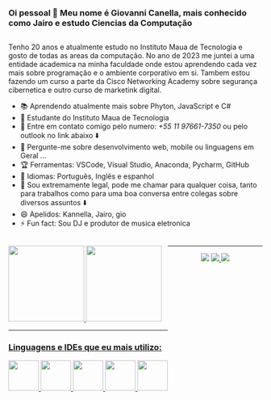 ### Oi pessoal 💙 Meu nome é Giovanni Canella, mais conhecido como Jairo e estudo Ciencias da Computação 

##

Tenho 20 anos e atualmente estudo no Instituto Maua de Tecnologia e gosto de todas as areas da computação. No ano de 2023 me juntei a uma entidade academica na minha faculdade onde estou aprendendo cada vez mais sobre programação e o ambiente corporativo em si. Tambem estou fazendo um curso a parte da Cisco Networking Academy sobre segurança cibernetica e outro curso de marketink digital. 

- 📚 Aprendendo atualmente mais sobre Phyton, JavaScript e C#
- 🌱 Estudante do Instituto Maua de Tecnologia
- 📲 Entre em contato comigo pelo numero: *+55 11 97661-7350* ou pelo outlook no link abaixo ⬇️
- 💬 Pergunte-me sobre desenvolvimento web, mobile ou linguagens em Geral ...
- 🏆 Ferramentas: VSCode, Visual Studio, Anaconda, Pycharm, GitHub
- 🦊 Idiomas: Português, Inglês e espanhol
- 🫡 Sou extremamente legal, pode me chamar para qualquer coisa, tanto para trabalhos como para uma boa conversa entre colegas sobre diversos assuntos ⬇️
- 😄 Apelidos: Kannella, Jairo, gio
- ⚡ Fun fact: Sou DJ e produtor de musica eletronica
##

<div style="float: left;">
<a href="https://github.com/Kannella">
<img height="150em" src="https://github-readme-stats.vercel.app/api?username=Kannella&show_icons=true&theme=algolia&include_all_commits=true&count_private=true"/>
<img height="150em" src="https://github-readme-stats.vercel.app/api/top-langs/?username=Kannella&layout=compact&langs_count=7&theme=algolia"/>
  <hr>
<div>
  <h3> Linguagens e IDEs que eu mais utilizo: </h3>
 <img height="60" width="60" src="https://cdn.jsdelivr.net/gh/devicons/devicon/icons/python/python-original-wordmark.svg" /> 
 <img height="60" width="60" src="https://cdn.jsdelivr.net/gh/devicons/devicon/icons/csharp/csharp-original.svg" /> 
 <img height="60" width="60" src="https://cdn.jsdelivr.net/gh/devicons/devicon/icons/javascript/javascript-original.svg" />  
 <img height="60" width="60" src="https://cdn.jsdelivr.net/gh/devicons/devicon/icons/vscode/vscode-original.svg" />
 <img height="60" width="60" src="https://cdn.jsdelivr.net/gh/devicons/devicon/icons/anaconda/anaconda-original-wordmark.svg" />
          
               
</div>

##
  
</div>
  <hr>
<div align="center">
<a href="mailto:gi.canella85@outlook.com "><img src="https://img.shields.io/badge/Microsoft_Outlook-0078D4?style=for-the-badge&logo=microsoft-outlook&logoColor=white" /></a>
<a href="https://www.linkedin.com/in/giovanni-canella-784471260/"><img src="https://img.shields.io/badge/LinkedIn-0077B5?style=for-the-badge&logo=linkedin&logoColor=white"</a>
<a href="https://www.instagram.com/eu_kanella/" alt="Instagram"><img src="https://img.shields.io/badge/-Instagram-DF0174?style=for-the-badge&logo=instagram&logoColor=white&link=https://www.instagram.com/eu_kanella/"/></a>

  
  </div>
  


  
            

  
  
  
  
  
  
  
